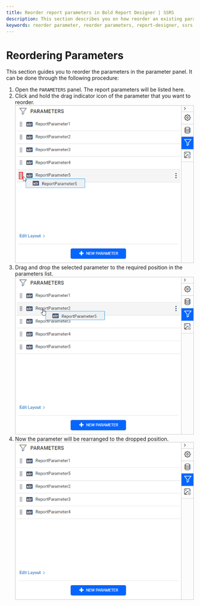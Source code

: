 ```yaml
---
title: Reorder report parameters in Bold Report Designer | SSRS
description: This section describes you on how reorder an existing parameter from the list of parameters in Bold Report Designer.
keywords: reorder parameter, reorder parameters, report-designer, ssrs, reporting
---
```


# Reordering Parameters

This section guides you to reorder the parameters in the parameter panel. It can be done through the following procedure:

1. Open the `PARAMETERS` panel. The report parameters will be listed here.
2. Click and hold the drag indicator icon of the parameter that you want to reorder.
   ![Parameter drag icon](/static/assets/on-premise/images/report-designer/report-parameters/reordering-parameters/drag-icon.png '#width=350px')
3. Drag and drop the selected parameter to the required position in the parameters list.
   ![Parameter reorder](/static/assets/on-premise/images/report-designer/report-parameters/reordering-parameters/reorder-parameter.png '#width=350px')
4. Now the parameter will be rearranged to the dropped position.
   ![Rearranged parameters](/static/assets/on-premise/images/report-designer/report-parameters/reordering-parameters/rearranged-parameters.png '#width=350px')
